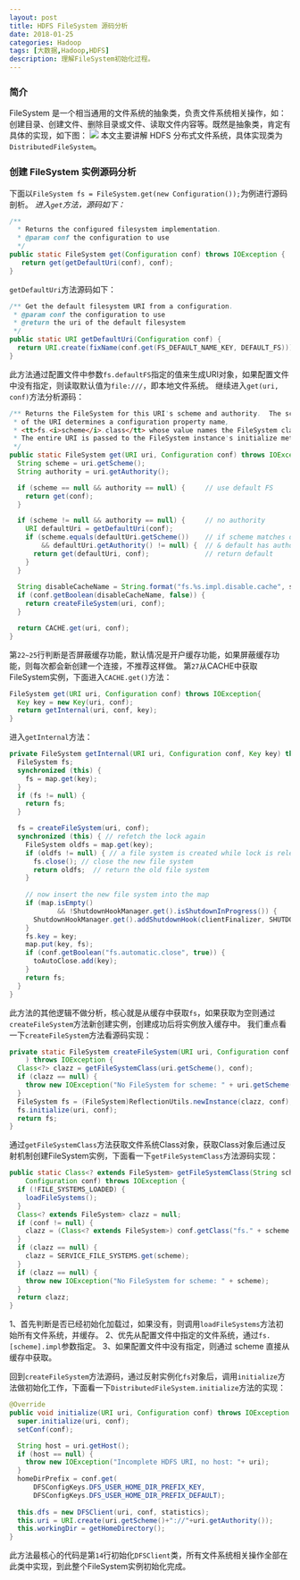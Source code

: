 ```yaml
---
layout: post
title: HDFS FileSystem 源码分析
date: 2018-01-25
categories: Hadoop
tags: [大数据,Hadoop,HDFS]
description: 理解FileSystem初始化过程。
---
```

### 简介
FileSystem 是一个相当通用的文件系统的抽象类，负责文件系统相关操作，如：创建目录、创建文件、删除目录或文件、读取文件内容等。既然是抽象类，肯定有具体的实现，如下图：
![](index_files/2df98983-d741-4ff2-9c25-859633ecc19a.png)
本文主要讲解 HDFS 分布式文件系统，具体实现类为`DistributedFileSystem`。
 
### 创建 FileSystem 实例源码分析
下面以`FileSystem fs = FileSystem.get(new Configuration());`为例进行源码剖析。
*进入`get`方法，源码如下：*
```java
/**
  * Returns the configured filesystem implementation.
  * @param conf the configuration to use
  */
public static FileSystem get(Configuration conf) throws IOException {
   return get(getDefaultUri(conf), conf);
}
```
`getDefaultUri`方法源码如下：
```java
/** Get the default filesystem URI from a configuration.
 * @param conf the configuration to use
 * @return the uri of the default filesystem
 */
public static URI getDefaultUri(Configuration conf) {
  return URI.create(fixName(conf.get(FS_DEFAULT_NAME_KEY, DEFAULT_FS)));
}
```
此方法通过配置文件中参数`fs.defaultFS`指定的值来生成URI对象，如果配置文件中没有指定，则读取默认值为`file:///`，即本地文件系统。
继续进入`get(uri, conf)`方法分析源码：
```java
/** Returns the FileSystem for this URI's scheme and authority.  The scheme
 * of the URI determines a configuration property name,
 * <tt>fs.<i>scheme</i>.class</tt> whose value names the FileSystem class.
 * The entire URI is passed to the FileSystem instance's initialize method.
 */
public static FileSystem get(URI uri, Configuration conf) throws IOException {
  String scheme = uri.getScheme();
  String authority = uri.getAuthority();

  if (scheme == null && authority == null) {     // use default FS
    return get(conf);
  }

  if (scheme != null && authority == null) {     // no authority
    URI defaultUri = getDefaultUri(conf);
    if (scheme.equals(defaultUri.getScheme())    // if scheme matches default
        && defaultUri.getAuthority() != null) {  // & default has authority
      return get(defaultUri, conf);              // return default
    }
  }
  
  String disableCacheName = String.format("fs.%s.impl.disable.cache", scheme);
  if (conf.getBoolean(disableCacheName, false)) {
    return createFileSystem(uri, conf);
  }

  return CACHE.get(uri, conf);
}
```
第`22~25`行判断是否屏蔽缓存功能，默认情况是开户缓存功能，如果屏蔽缓存功能，则每次都会新创建一个连接，不推荐这样做。
第`27`从CACHE中获取FileSystem实例，下面进入`CACHE.get()`方法：
```java
FileSystem get(URI uri, Configuration conf) throws IOException{
  Key key = new Key(uri, conf);
  return getInternal(uri, conf, key);
}
```
进入`getInternal`方法：
```java
private FileSystem getInternal(URI uri, Configuration conf, Key key) throws IOException{
  FileSystem fs;
  synchronized (this) {
    fs = map.get(key);
  }
  if (fs != null) {
    return fs;
  }

  fs = createFileSystem(uri, conf);
  synchronized (this) { // refetch the lock again
    FileSystem oldfs = map.get(key);
    if (oldfs != null) { // a file system is created while lock is releasing
      fs.close(); // close the new file system
      return oldfs;  // return the old file system
    }
    
    // now insert the new file system into the map
    if (map.isEmpty()
            && !ShutdownHookManager.get().isShutdownInProgress()) {
      ShutdownHookManager.get().addShutdownHook(clientFinalizer, SHUTDOWN_HOOK_PRIORITY);
    }
    fs.key = key;
    map.put(key, fs);
    if (conf.getBoolean("fs.automatic.close", true)) {
      toAutoClose.add(key);
    }
    return fs;
  }
}
```
此方法的其他逻辑不做分析，核心就是从缓存中获取`fs`，如果获取为空则通过`createFileSystem`方法新创建实例，创建成功后将实例放入缓存中。
我们重点看一下`createFileSystem`方法看源码实现：
```java
private static FileSystem createFileSystem(URI uri, Configuration conf
    ) throws IOException {
  Class<?> clazz = getFileSystemClass(uri.getScheme(), conf);
  if (clazz == null) {
    throw new IOException("No FileSystem for scheme: " + uri.getScheme());
  }
  FileSystem fs = (FileSystem)ReflectionUtils.newInstance(clazz, conf);
  fs.initialize(uri, conf);
  return fs;
}
```
通过`getFileSystemClass`方法获取文件系统Class对象，获取Class对象后通过反射机制创建FileSystem实例，下面看一下`getFileSystemClass`方法源码实现：
```java
public static Class<? extends FileSystem> getFileSystemClass(String scheme,
    Configuration conf) throws IOException {
  if (!FILE_SYSTEMS_LOADED) {
    loadFileSystems();
  }
  Class<? extends FileSystem> clazz = null;
  if (conf != null) {
    clazz = (Class<? extends FileSystem>) conf.getClass("fs." + scheme + ".impl", null);
  }
  if (clazz == null) {
    clazz = SERVICE_FILE_SYSTEMS.get(scheme);
  }
  if (clazz == null) {
    throw new IOException("No FileSystem for scheme: " + scheme);
  }
  return clazz;
}
```
1、首先判断是否已经初始化加载过，如果没有，则调用`loadFileSystems`方法初始所有文件系统，并缓存。
2、优先从配置文件中指定的文件系统，通过`fs.[scheme].impl`参数指定。
3、如果配置文件中没有指定，则通过 scheme 直接从缓存中获取。

回到`createFileSystem`方法源码，通过反射实例化`fs`对象后，调用`initialize`方法做初始化工作，下面看一下`DistributedFileSystem.initialize`方法的实现：
```java
@Override
public void initialize(URI uri, Configuration conf) throws IOException {
  super.initialize(uri, conf);
  setConf(conf);

  String host = uri.getHost();
  if (host == null) {
    throw new IOException("Incomplete HDFS URI, no host: "+ uri);
  }
  homeDirPrefix = conf.get(
      DFSConfigKeys.DFS_USER_HOME_DIR_PREFIX_KEY,
      DFSConfigKeys.DFS_USER_HOME_DIR_PREFIX_DEFAULT);
  
  this.dfs = new DFSClient(uri, conf, statistics);
  this.uri = URI.create(uri.getScheme()+"://"+uri.getAuthority());
  this.workingDir = getHomeDirectory();
}
```
此方法最核心的代码是第`14`行初始化`DFSClient`类，所有文件系统相关操作全部在此类中实现，到此整个FileSystem实例初始化完成。
